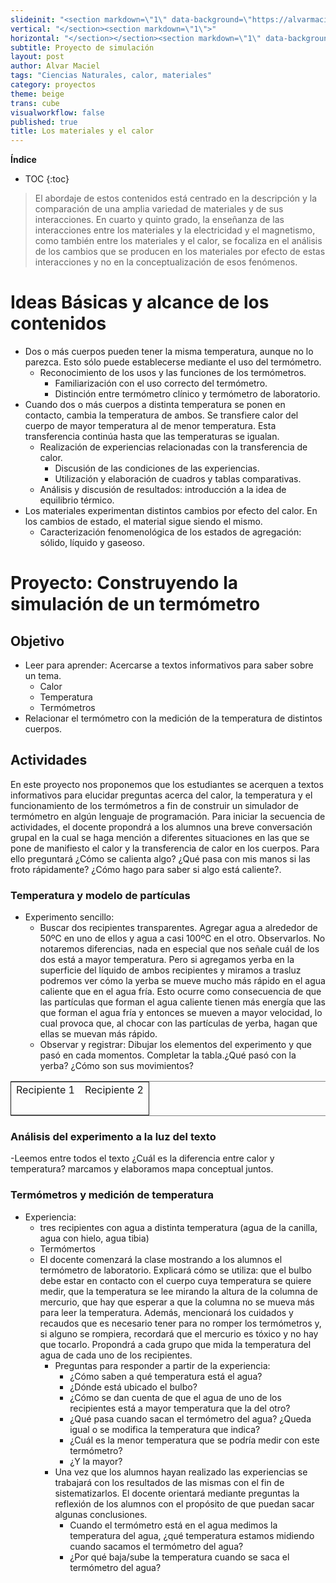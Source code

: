 ```yaml
---
slideinit: "<section markdown=\"1\" data-background=\"https://alvarmaciel.github.io/quintogrado/img/slidebackground.png\"><section markdown=\"1\">"
vertical: "</section><section markdown=\"1\">"
horizontal: "</section></section><section markdown=\"1\" data-background=\"https://alvarmaciel.github.io/quintogrado/img/slidebackground.png\"><section markdown=\"1\">"
subtitle: Proyecto de simulación
layout: post
author: Alvar Maciel
tags: "Ciencias Naturales, calor, materiales"
category: proyectos
theme: beige
trans: cube
visualworkflow: false
published: true
title: Los materiales y el calor
---
```


**Índice**
* TOC
{:toc}

> El abordaje de estos contenidos está centrado en la descripción y la comparación de una amplia variedad de materiales y de sus interacciones.
> En cuarto y quinto grado, la enseñanza de las interacciones entre los materiales y la electricidad y el magnetismo, como también entre los materiales y el calor, se focaliza en el análisis de los cambios que se producen en los materiales por efecto de estas interacciones y no en la conceptualización de esos fenómenos.

# Ideas Básicas y alcance de los contenidos

-   Dos o más cuerpos pueden tener la misma temperatura, aunque no lo parezca. Esto sólo puede establecerse mediante el uso del termómetro.
    -   Reconocimiento de los usos y las funciones de los termómetros.
        -   Familiarización con el uso correcto del termómetro.
        -   Distinción entre termómetro clínico y termómetro de laboratorio.
-   Cuando dos o más cuerpos a distinta temperatura se ponen en contacto, cambia la temperatura de ambos. Se transfiere calor del cuerpo de mayor temperatura al de menor temperatura. Esta transferencia continúa hasta que las temperaturas se igualan.
    -   Realización de experiencias relacionadas con la transferencia de calor.
        -   Discusión de las condiciones de las experiencias.
        -   Utilización y elaboración de cuadros y tablas comparativas.
    -   Análisis y discusión de resultados: introducción a la idea de equilibrio térmico.
-   Los materiales experimentan distintos cambios por efecto del calor. En los cambios de estado, el material sigue siendo el mismo.
    -   Caracterización fenomenológica de los estados de agregación: sólido, líquido y gaseoso.


# Proyecto: Construyendo la simulación de un termómetro

## Objetivo

-   Leer para aprender: Acercarse a textos informativos para saber sobre un tema.
    -   Calor
    -   Temperatura
    -   Termómetros
-   Relacionar el termómetro con la medición de la temperatura de distintos cuerpos.

## Actividades

En este proyecto nos proponemos que los estudiantes se acerquen a textos informativos para elucidar preguntas acerca del calor, la temperatura y el funcionamiento de los termómetros a fin de construir un simulador de termómetro en algún lenguaje de programación.
Para iniciar la secuencia de actividades, el docente propondrá a los alumnos una breve conversación grupal en la cual se haga mención a diferentes situaciones en las que se pone de manifiesto el calor y la transferencia de calor en los cuerpos. Para ello preguntará ¿Cómo se calienta algo? ¿Qué pasa con mis manos si las froto rápidamente? ¿Cómo hago para saber si algo está caliente?.


### Temperatura y modelo de partículas

-   Experimento sencillo:
    -   Buscar dos recipientes transparentes. Agregar agua a alrededor de 50ºC en uno de ellos y agua a casi 100ºC en el otro. Observarlos. No notaremos diferencias, nada en especial que nos señale cuál de los dos está a mayor temperatura. Pero si agregamos yerba en la superficie del líquido de ambos recipientes y miramos a trasluz podremos ver cómo la yerba se mueve mucho más rápido en el agua caliente que en el agua fría. Esto ocurre como consecuencia de que las partículas que forman el agua caliente tienen más energía que las que forman el agua fría y entonces se mueven a mayor velocidad, lo cual provoca que, al chocar con las partículas de yerba, hagan que ellas se muevan más rápido.
    -   Observar y registrar: Dibujar los elementos del experimento y que pasó en cada momentos. Completar la tabla.¿Qué pasó con la yerba? ¿Cómo son sus movimientos?

<table border="2" cellspacing="0" cellpadding="6" rules="groups" frame="hsides">


<colgroup>
<col  class="org-left" />

<col  class="org-left" />
</colgroup>
<tbody>
<tr>
<td class="org-left">Recipiente 1</td>
<td class="org-left">Recipiente 2</td>
</tr>


<tr>
<td class="org-left">&#xa0;</td>
<td class="org-left">&#xa0;</td>
</tr>
</tbody>
</table>


<a id="org7c24850"></a>

### Análisis del experimento a la luz del texto

-Leemos entre todos el texto ¿Cuál es la diferencia entre calor y temperatura? marcamos y elaboramos mapa conceptual juntos.

### Termómetros y medición de temperatura

-   Experiencia:
    -   tres recipientes con agua a distinta temperatura (agua de la canilla, agua con hielo, agua tibia)
    -   Termómertos
    -   El docente comenzará la clase mostrando a los alumnos el termómetro de laboratorio. Explicará cómo se utiliza: que el bulbo debe estar en contacto con el cuerpo cuya temperatura se quiere medir, que la temperatura se lee mirando la altura de la columna de mercurio, que hay que esperar a que la columna no se mueva más para leer la temperatura. Además, mencionará los cuidados y recaudos que es necesario tener para no romper los termómetros y, si alguno se rompiera, recordará que el mercurio es tóxico y no hay que tocarlo. Propondrá a cada grupo que mida la temperatura del agua de cada uno de los recipientes.
        -   Preguntas para responder a partir de la experiencia:
            -   ¿Cómo saben a qué temperatura está el agua?
            -   ¿Dónde está ubicado el bulbo?
            -   ¿Cómo se dan cuenta de que el agua de uno de los recipientes está a mayor temperatura que la del otro?
            -   ¿Qué pasa cuando sacan el termómetro del agua? ¿Queda igual o se modifica la temperatura que indica?
            -   ¿Cuál es la menor temperatura que se podría medir con este termómetro?
            -   ¿Y la mayor?
        -   Una vez que los alumnos hayan realizado las experiencias se trabajará con los resultados de las mismas con el fin de sistematizarlos. El docente orientará mediante preguntas la reflexión de los alumnos con el propósito de que puedan sacar algunas conclusiones.
            -   Cuando el termómetro está en el agua medimos la temperatura del agua, ¿qué temperatura estamos midiendo cuando sacamos el termómetro del agua?
            -   ¿Por qué baja/sube la temperatura cuando se saca el termómetro del agua?

